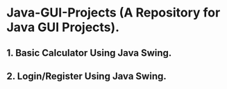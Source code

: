 # Java-GUI-Projects (A Repository for Java GUI Projects).
<h2>1. Basic Calculator Using Java Swing. </h2>
<h2>2. Login/Register Using Java Swing. </h2>
